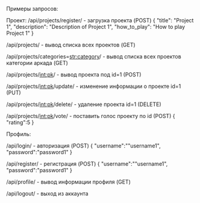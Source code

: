 Примеры запросов:

Проект:
/api/projects/register/ - загрузка проекта (POST)
{
"title": "Project 1",
"description": "Description of Project 1",
"how_to_play": "How to play Project 1"
}

/api/projects/ - вывод списка всех проектов (GET)

/api/projects/categories=<str:category>/ - вывод списка всех проектов категории аркада (GET)

/api/projects/<int:pk>/ - вывод проекта под id=1 (POST)

/api/projects/<int:pk>/update/ - изменение информации о проекте id=1 (PUT)

/api/projects/<int:pk>/delete/ - удаление проекта id=1 (DELETE)

/api/projects/<int:pk>/vote/ - поставить голос проекту по id (POST)
{
"rating":5
}


Профиль:

/api/login/ - авторизация (POST)
{
"username":""username1",
"password":"password1"
}

/api/register/ - регистрация (POST)
{
"username":""username1",
"password":"password1"
}

/api/profile/ - вывод информации профиля (GET)

/api/logout/ - выход из аккаунта
